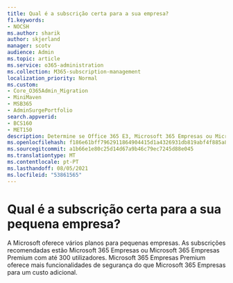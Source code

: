 ```yaml
---
title: Qual é a subscrição certa para a sua empresa?
f1.keywords:
- NOCSH
ms.author: sharik
author: skjerland
manager: scotv
audience: Admin
ms.topic: article
ms.service: o365-administration
ms.collection: M365-subscription-management
localization_priority: Normal
ms.custom:
- Core_O365Admin_Migration
- MiniMaven
- MSB365
- AdminSurgePortfolio
search.appverid:
- BCS160
- MET150
description: Determine se Office 365 E3, Microsoft 365 Empresas ou Microsoft 365 Empresas Premium é o mais certo para a sua empresa.
ms.openlocfilehash: f186e61bff7962911864904415d1a4326931db819abf4f885a87132fd23290f4
ms.sourcegitcommit: a1b66e1e80c25d14d67a9b46c79ec7245d88e045
ms.translationtype: MT
ms.contentlocale: pt-PT
ms.lasthandoff: 08/05/2021
ms.locfileid: "53861565"
---
```

# <a name="what-subscription-is-right-for-your-small-business"></a>Qual é a subscrição certa para a sua pequena empresa?

A Microsoft oferece vários planos para pequenas empresas. As subscrições recomendadas estão Microsoft 365 Empresas ou Microsoft 365 Empresas Premium com até 300 utilizadores. Microsoft 365 Empresas Premium oferece mais funcionalidades de segurança do que Microsoft 365 Empresas para um custo adicional.
